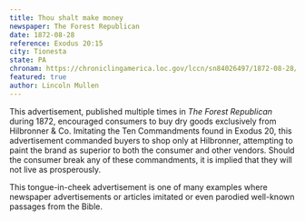```yaml
---
title: Thou shalt make money
newspaper: The Forest Republican
date: 1872-08-28
reference: Exodus 20:15
city: Tionesta
state: PA
chronam: https://chroniclingamerica.loc.gov/lccn/sn84026497/1872-08-28/ed-1/seq-3/#words=thou+shalt+steal
featured: true
author: Lincoln Mullen
---
```


This advertisement, published multiple times in *The Forest Republican* during 1872, encouraged consumers to buy dry goods exclusively from Hilbronner & Co. Imitating the Ten Commandments found in Exodus 20, this advertisement commanded buyers to shop only at Hilbronner, attempting to paint the brand as superior to both the consumer and other vendors. Should the consumer break any of these commandments, it is implied that they will not live as prosperously. 

This tongue-in-cheek advertisement is one of many examples where newspaper advertisements or articles imitated or even parodied well-known passages from the Bible.
